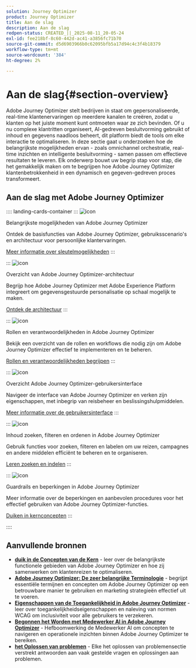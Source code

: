 ```yaml
---
solution: Journey Optimizer
product: Journey Optimizer
title: Aan de slag
description: Aan de slag
redpen-status: CREATED_||_2025-08-11_20-05-24
exl-id: fee218bf-8c60-442d-ac41-a3856fc71b70
source-git-commit: d5d6903966b0c62095bfb5a17d94c4c3f4b18379
workflow-type: tm+mt
source-wordcount: '384'
ht-degree: 2%

---
```


# Aan de slag{#section-overview}

Adobe Journey Optimizer stelt bedrijven in staat om gepersonaliseerde, real-time klantenervaringen op meerdere kanalen te creëren, zodat u klanten op het juiste moment kunt ontmoeten waar ze zich bevinden. Of u nu complexe klantritten organiseert, AI-gedreven besluitvorming gebruikt of inhoud en gegevens naadloos beheert, dit platform biedt de tools om elke interactie te optimaliseren. In deze sectie gaat u onderzoeken hoe de belangrijkste mogelijkheden ervan - zoals omnichannel orchestratie, real-time inzichten en intelligente besluitvorming - samen passen om effectieve resultaten te leveren. Elk onderwerp bouwt uw begrip stap voor stap, die het gemakkelijk maken om te begrijpen hoe Adobe Journey Optimizer klantenbetrokkenheid in een dynamisch en gegeven-gedreven proces transformeert.

## Aan de slag met Adobe Journey Optimizer

:::: landing-cards-container
:::
![icon]( https://cdn.experienceleague.adobe.com/icons/book.svg)

Belangrijkste mogelijkheden van Adobe Journey Optimizer

Ontdek de basisfuncties van Adobe Journey Optimizer, gebruiksscenario&#39;s en architectuur voor persoonlijke klantervaringen.

[Meer informatie over sleutelmogelijkheden](../using/start/get-started.md)
:::

:::
![icon]( https://cdn.experienceleague.adobe.com/icons/code-branch.svg)

Overzicht van Adobe Journey Optimizer-architectuur

Begrijp hoe Adobe Journey Optimizer met Adobe Experience Platform integreert om gegevensgestuurde personalisatie op schaal mogelijk te maken.

[Ontdek de architectuur](../using/start/architecture-concepts-redpen.md)
:::

:::
![icon]( https://cdn.experienceleague.adobe.com/icons/list-check.svg)

Rollen en verantwoordelijkheden in Adobe Journey Optimizer

Bekijk een overzicht van de rollen en workflows die nodig zijn om Adobe Journey Optimizer effectief te implementeren en te beheren.

[Rollen en verantwoordelijkheden begrijpen](../using/start/quick-start.md)
:::

:::
![icon]( https://cdn.experienceleague.adobe.com/icons/gear.svg)

Overzicht Adobe Journey Optimizer-gebruikersinterface

Navigeer de interface van Adobe Journey Optimizer en verken zijn eigenschappen, met inbegrip van reisbeheer en beslissingshulpmiddelen.

[Meer informatie over de gebruikersinterface](../using/start/user-interface.md)
:::

:::
![icon]( https://cdn.experienceleague.adobe.com/icons/circle-play.svg)

Inhoud zoeken, filteren en ordenen in Adobe Journey Optimizer

Gebruik functies voor zoeken, filteren en labelen om uw reizen, campagnes en andere middelen efficiënt te beheren en te organiseren.

[Leren zoeken en indelen](../using/start/search-filter-categorize.md)
:::

:::
![icon]( https://cdn.experienceleague.adobe.com/icons/puzzle-piece.svg)

Guardrails en beperkingen in Adobe Journey Optimizer

Meer informatie over de beperkingen en aanbevolen procedures voor het effectief gebruiken van Adobe Journey Optimizer-functies.

[Duiken in kernconcepten](../using/start/guardrails.md)
:::

::::


## Aanvullende bronnen

- **[duik in de Concepten van de Kern](../using/start/functional-areas-redpen.md)** - leer over de belangrijkste functionele gebieden van Adobe Journey Optimizer en hoe zij samenwerken om klantenreizen te optimaliseren.
- **[Adobe Journey Optimizer: De zeer belangrijke Terminologie](../using/start/terminology-md-redpen.md)** - begrijpt essentiële termijnen en concepten om Adobe Journey Optimizer op een betrouwbare manier te gebruiken en marketing strategieën effectief uit te voeren.
- **[Eigenschappen van de Toegankelijkheid in Adobe Journey Optimizer](../using/start/accessibility.md)** - leer over toegankelijkheidseigenschappen en naleving van normen WCAG om inclusiviteit voor alle gebruikers te verzekeren.
- **[Begonnen het Worden met Medewerker AI in Adobe Journey Optimizer](../using/start/ai-assistant.md)** - Hefboomwerking de Medewerker AI om concepten te navigeren en operationele inzichten binnen Adobe Journey Optimizer te bereiken.
- **[het Oplossen van problemen](../using/start/troubleshooting.md)** - Elke het oplossen van problemensectie verstrekt antwoorden aan vaak gestelde vragen en oplossingen aan problemen.

